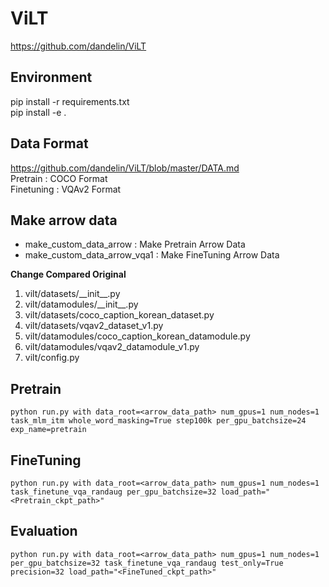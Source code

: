 # ViLT
https://github.com/dandelin/ViLT

## Environment
pip install -r requirements.txt  
pip install -e .

## Data Format
https://github.com/dandelin/ViLT/blob/master/DATA.md  
Pretrain : COCO Format  
Finetuning : VQAv2 Format

## Make arrow data
- make_custom_data_arrow : Make Pretrain Arrow Data
- make_custom_data_arrow_vqa1 : Make FineTuning Arrow Data

**Change Compared Original**
1. vilt/datasets/_\_init__.py
2. vilt/datamodules/_\_init__.py  
3. vilt/datasets/coco_caption_korean_dataset.py
4. vilt/datasets/vqav2_dataset_v1.py
5. vilt/datamodules/coco_caption_korean_datamodule.py
6. vilt/datamodules/vqav2_datamodule_v1.py
7. vilt/config.py 

## Pretrain
```
python run.py with data_root=<arrow_data_path> num_gpus=1 num_nodes=1 task_mlm_itm whole_word_masking=True step100k per_gpu_batchsize=24 exp_name=pretrain 
```

## FineTuning
```
python run.py with data_root=<arrow_data_path> num_gpus=1 num_nodes=1 task_finetune_vqa_randaug per_gpu_batchsize=32 load_path="<Pretrain_ckpt_path>"
```
## Evaluation

```
python run.py with data_root=<arrow_data_path> num_gpus=1 num_nodes=1 per_gpu_batchsize=32 task_finetune_vqa_randaug test_only=True precision=32 load_path="<FineTuned_ckpt_path>"
```